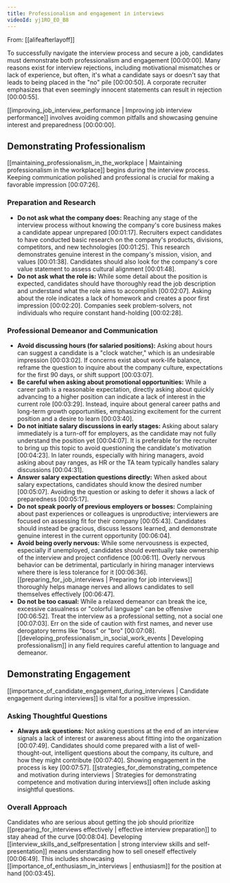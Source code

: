```yaml
---
title: Professionalism and engagement in interviews
videoId: yj1RO_EO_B8
---
```


From: [[alifeafterlayoff]] <br/> 

To successfully navigate the interview process and secure a job, candidates must demonstrate both professionalism and engagement <a class="yt-timestamp" data-t="00:00:00">[00:00:00]</a>. Many reasons exist for interview rejections, including motivational mismatches or lack of experience, but often, it's what a candidate says or doesn't say that leads to being placed in the "no" pile <a class="yt-timestamp" data-t="00:00:50">[00:00:50]</a>. A corporate recruiter emphasizes that even seemingly innocent statements can result in rejection <a class="yt-timestamp" data-t="00:00:55">[00:00:55]</a>.

[[improving_job_interview_performance | Improving job interview performance]] involves avoiding common pitfalls and showcasing genuine interest and preparedness <a class="yt-timestamp" data-t="00:00:00">[00:00:00]</a>.

## Demonstrating Professionalism

[[maintaining_professionalism_in_the_workplace | Maintaining professionalism in the workplace]] begins during the interview process. Keeping communication polished and professional is crucial for making a favorable impression <a class="yt-timestamp" data-t="00:07:26">[00:07:26]</a>.

### Preparation and Research
*   **Do not ask what the company does:** Reaching any stage of the interview process without knowing the company's core business makes a candidate appear unprepared <a class="yt-timestamp" data-t="00:01:17">[00:01:17]</a>. Recruiters expect candidates to have conducted basic research on the company's products, divisions, competitors, and new technologies <a class="yt-timestamp" data-t="00:01:25">[00:01:25]</a>. This research demonstrates genuine interest in the company's mission, vision, and values <a class="yt-timestamp" data-t="00:01:38">[00:01:38]</a>. Candidates should also look for the company's core value statement to assess cultural alignment <a class="yt-timestamp" data-t="00:01:48">[00:01:48]</a>.
*   **Do not ask what the role is:** While some detail about the position is expected, candidates should have thoroughly read the job description and understand what the role aims to accomplish <a class="yt-timestamp" data-t="00:02:07">[00:02:07]</a>. Asking about the role indicates a lack of homework and creates a poor first impression <a class="yt-timestamp" data-t="00:02:20">[00:02:20]</a>. Companies seek problem-solvers, not individuals who require constant hand-holding <a class="yt-timestamp" data-t="00:02:28">[00:02:28]</a>.

### Professional Demeanor and Communication
*   **Avoid discussing hours (for salaried positions):** Asking about hours can suggest a candidate is a "clock watcher," which is an undesirable impression <a class="yt-timestamp" data-t="00:03:02">[00:03:02]</a>. If concerns exist about work-life balance, reframe the question to inquire about the company culture, expectations for the first 90 days, or shift support <a class="yt-timestamp" data-t="00:03:07">[00:03:07]</a>.
*   **Be careful when asking about promotional opportunities:** While a career path is a reasonable expectation, directly asking about quickly advancing to a higher position can indicate a lack of interest in the current role <a class="yt-timestamp" data-t="00:03:29">[00:03:29]</a>. Instead, inquire about general career paths and long-term growth opportunities, emphasizing excitement for the current position and a desire to learn <a class="yt-timestamp" data-t="00:03:40">[00:03:40]</a>.
*   **Do not initiate salary discussions in early stages:** Asking about salary immediately is a turn-off for employers, as the candidate may not fully understand the position yet <a class="yt-timestamp" data-t="00:04:07">[00:04:07]</a>. It is preferable for the recruiter to bring up this topic to avoid questioning the candidate's motivation <a class="yt-timestamp" data-t="00:04:23">[00:04:23]</a>. In later rounds, especially with hiring managers, avoid asking about pay ranges, as HR or the TA team typically handles salary discussions <a class="yt-timestamp" data-t="00:04:31">[00:04:31]</a>.
*   **Answer salary expectation questions directly:** When asked about salary expectations, candidates should know the desired number <a class="yt-timestamp" data-t="00:05:07">[00:05:07]</a>. Avoiding the question or asking to defer it shows a lack of preparedness <a class="yt-timestamp" data-t="00:05:17">[00:05:17]</a>.
*   **Do not speak poorly of previous employers or bosses:** Complaining about past experiences or colleagues is unproductive; interviewers are focused on assessing fit for their company <a class="yt-timestamp" data-t="00:05:43">[00:05:43]</a>. Candidates should instead be gracious, discuss lessons learned, and demonstrate genuine interest in the current opportunity <a class="yt-timestamp" data-t="00:06:04">[00:06:04]</a>.
*   **Avoid being overly nervous:** While some nervousness is expected, especially if unemployed, candidates should eventually take ownership of the interview and project confidence <a class="yt-timestamp" data-t="00:06:11">[00:06:11]</a>. Overly nervous behavior can be detrimental, particularly in hiring manager interviews where there is less tolerance for it <a class="yt-timestamp" data-t="00:06:36">[00:06:36]</a>. [[preparing_for_job_interviews | Preparing for job interviews]] thoroughly helps manage nerves and allows candidates to sell themselves effectively <a class="yt-timestamp" data-t="00:06:47">[00:06:47]</a>.
*   **Do not be too casual:** While a relaxed demeanor can break the ice, excessive casualness or "colorful language" can be offensive <a class="yt-timestamp" data-t="00:06:52">[00:06:52]</a>. Treat the interview as a professional setting, not a social one <a class="yt-timestamp" data-t="00:07:03">[00:07:03]</a>. Err on the side of caution with first names, and never use derogatory terms like "boss" or "bro" <a class="yt-timestamp" data-t="00:07:08">[00:07:08]</a>. [[developing_professionalism_in_social_work_events | Developing professionalism]] in any field requires careful attention to language and demeanor.

## Demonstrating Engagement

[[importance_of_candidate_engagement_during_interviews | Candidate engagement during interviews]] is vital for a positive impression.

### Asking Thoughtful Questions
*   **Always ask questions:** Not asking questions at the end of an interview signals a lack of interest or awareness about fitting into the organization <a class="yt-timestamp" data-t="00:07:49">[00:07:49]</a>. Candidates should come prepared with a list of well-thought-out, intelligent questions about the company, its culture, and how they might contribute <a class="yt-timestamp" data-t="00:07:40">[00:07:40]</a>. Showing engagement in the process is key <a class="yt-timestamp" data-t="00:07:57">[00:07:57]</a>. [[strategies_for_demonstrating_competence and motivation during interviews | Strategies for demonstrating competence and motivation during interviews]] often include asking insightful questions.

### Overall Approach
Candidates who are serious about getting the job should prioritize [[preparing_for_interviews effectively | effective interview preparation]] to stay ahead of the curve <a class="yt-timestamp" data-t="00:08:04">[00:08:04]</a>. Developing [[interview_skills_and_selfpresentation | strong interview skills and self-presentation]] means understanding how to sell oneself effectively <a class="yt-timestamp" data-t="00:06:49">[00:06:49]</a>. This includes showcasing [[importance_of_enthusiasm_in_interviews | enthusiasm]] for the position at hand <a class="yt-timestamp" data-t="00:03:45">[00:03:45]</a>.